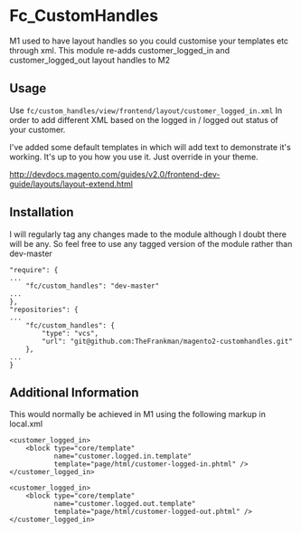 # Fc_CustomHandles

M1 used to have layout handles so you could customise your templates etc through xml. This module re-adds customer_logged_in and customer_logged_out layout handles to M2

## Usage

Use `fc/custom_handles/view/frontend/layout/customer_logged_in.xml` In order to add different XML based on the logged in / logged out status of your customer.

I've added some default templates in which will add text to demonstrate it's working. It's up to you how you use it. Just override in your theme. 

http://devdocs.magento.com/guides/v2.0/frontend-dev-guide/layouts/layout-extend.html

## Installation

I will regularly tag any changes made to the module although I doubt there will be any. So feel free to use any tagged version of the module rather than dev-master

```
"require": {
...
    "fc/custom_handles": "dev-master"
...
},
"repositories": {
...
    "fc/custom_handles": {
        "type": "vcs",
        "url": "git@github.com:TheFrankman/magento2-customhandles.git"
    },
...
}
```
## Additional Information

This would normally be achieved in M1 using the following markup in local.xml 

```
<customer_logged_in>
    <block type="core/template"
           name="customer.logged.in.template"
           template="page/html/customer-logged-in.phtml" />
</customer_logged_in>

<customer_logged_in>
    <block type="core/template"
           name="customer.logged.out.template"
           template="page/html/customer-logged-out.phtml" />
</customer_logged_in>
```

